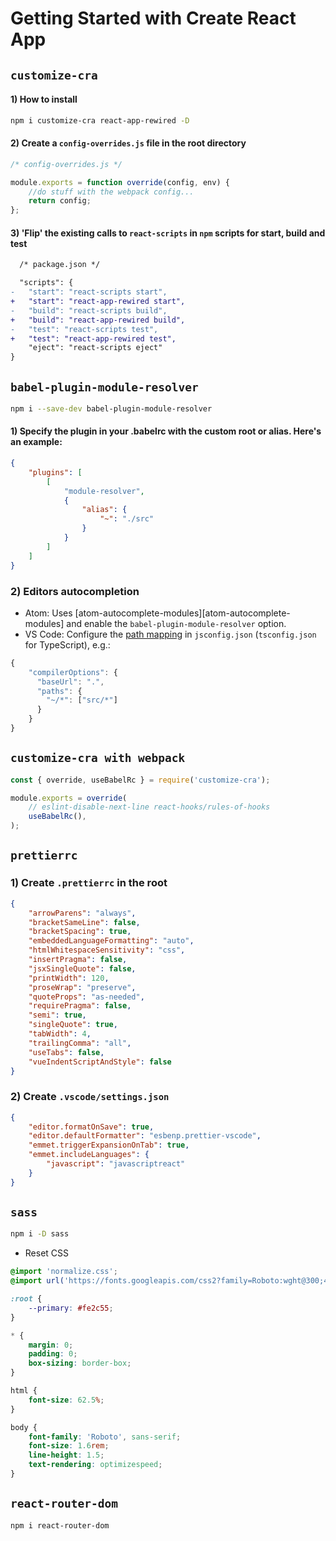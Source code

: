 # Getting Started with Create React App

## `customize-cra`

#### 1) How to install

```bash
npm i customize-cra react-app-rewired -D
```

#### 2) Create a `config-overrides.js` file in the root directory

```javascript
/* config-overrides.js */

module.exports = function override(config, env) {
    //do stuff with the webpack config...
    return config;
};
```

#### 3) 'Flip' the existing calls to `react-scripts` in `npm` scripts for start, build and test

```diff
  /* package.json */

  "scripts": {
-   "start": "react-scripts start",
+   "start": "react-app-rewired start",
-   "build": "react-scripts build",
+   "build": "react-app-rewired build",
-   "test": "react-scripts test",
+   "test": "react-app-rewired test",
    "eject": "react-scripts eject"
}
```

## `babel-plugin-module-resolver`

```bash
npm i --save-dev babel-plugin-module-resolver
```

#### 1) Specify the plugin in your .babelrc with the custom root or alias. Here's an example:

```json
{
    "plugins": [
        [
            "module-resolver",
            {
                "alias": {
                    "~": "./src"
                }
            }
        ]
    ]
}
```

### 2) Editors autocompletion

-   Atom: Uses [atom-autocomplete-modules][atom-autocomplete-modules] and enable the `babel-plugin-module-resolver` option.
-   VS Code: Configure the [path mapping](https://www.typescriptlang.org/docs/handbook/module-resolution.html#path-mapping) in `jsconfig.json` (`tsconfig.json` for TypeScript), e.g.:

```js
{
    "compilerOptions": {
      "baseUrl": ".",
      "paths": {
        "~/*": ["src/*"]
      }
    }
}
```

## `customize-cra with webpack`

```javascript
const { override, useBabelRc } = require('customize-cra');

module.exports = override(
    // eslint-disable-next-line react-hooks/rules-of-hooks
    useBabelRc(),
);
```

## `prettierrc`

### 1) Create `.prettierrc` in the root

```json
{
    "arrowParens": "always",
    "bracketSameLine": false,
    "bracketSpacing": true,
    "embeddedLanguageFormatting": "auto",
    "htmlWhitespaceSensitivity": "css",
    "insertPragma": false,
    "jsxSingleQuote": false,
    "printWidth": 120,
    "proseWrap": "preserve",
    "quoteProps": "as-needed",
    "requirePragma": false,
    "semi": true,
    "singleQuote": true,
    "tabWidth": 4,
    "trailingComma": "all",
    "useTabs": false,
    "vueIndentScriptAndStyle": false
}
```

### 2) Create `.vscode/settings.json`

```json
{
    "editor.formatOnSave": true,
    "editor.defaultFormatter": "esbenp.prettier-vscode",
    "emmet.triggerExpansionOnTab": true,
    "emmet.includeLanguages": {
        "javascript": "javascriptreact"
    }
}
```

## `sass`

```bash
npm i -D sass
```

-   Reset CSS

```css
@import 'normalize.css';
@import url('https://fonts.googleapis.com/css2?family=Roboto:wght@300;400;500;700;900&display=swap');

:root {
    --primary: #fe2c55;
}

* {
    margin: 0;
    padding: 0;
    box-sizing: border-box;
}

html {
    font-size: 62.5%;
}

body {
    font-family: 'Roboto', sans-serif;
    font-size: 1.6rem;
    line-height: 1.5;
    text-rendering: optimizespeed;
}
```

## `react-router-dom`

```bash
npm i react-router-dom
```
